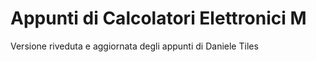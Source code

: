 Appunti di Calcolatori Elettronici M
====================================

Versione riveduta e aggiornata degli appunti di Daniele Tiles
